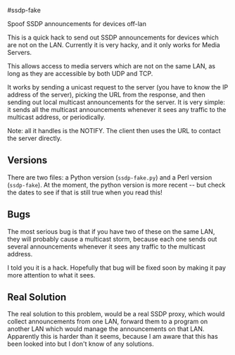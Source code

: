 #ssdp-fake

Spoof SSDP announcements for devices off-lan

This is a quick hack to send out SSDP announcements for devices which are not on the LAN.
Currently it is very hacky, and it only works for Media Servers.

This allows access to media servers which are not on the same LAN, as long as they are
accessible by both UDP and TCP.

It works by sending a unicast request to the server (you have to know the IP address of
the server), picking the URL from the response, and then sending out local multicast
announcements for the server.  It is very simple: it sends all the multicast
announcements whenever it sees any traffic to the multicast address, or periodically.

Note: all it handles is the NOTIFY.  The client then uses the URL to contact the server
directly.

## Versions

There are two files: a Python version (`ssdp-fake.py`) and a Perl version
(`ssdp-fake`).  At the moment, the python version is more recent -- but check
the dates to see if that is still true when you read this!

## Bugs

The most serious bug is that if you have two of these on the same LAN, they will
probably cause a multicast storm, because each one sends out several announcements
whenever it sees any traffic to the multicast address.

I told you it is a hack.  Hopefully that bug will be fixed soon by making it pay
more attention to what it sees.

## Real Solution

The real solution to this problem, would be a real SSDP proxy, which would collect
announcements from one LAN, forward them to a program on another LAN which would manage
the announcements on that LAN.  Apparently this is harder than it seems, because
I am aware that this has been looked into but I don't know of any solutions.